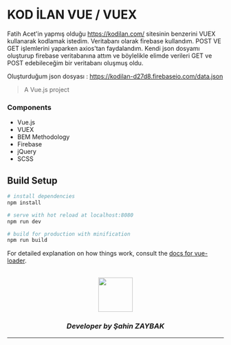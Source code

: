 # KOD İLAN VUE / VUEX

Fatih Acet'in yapmış olduğu https://kodilan.com/ sitesinin benzerini VUEX kullanarak kodlamak istedim. 
Veritabanı olarak firebase kullandım. POST VE GET işlemlerini yaparken axios'tan faydalandım. 
Kendi json dosyamı oluşturup firebase veritabanına attım ve böylelikle elimde verileri GET ve  POST edebileceğim bir veritabanı oluşmuş oldu.

Oluşturduğum json dosyası : https://kodilan-d27d8.firebaseio.com/data.json

> A Vue.js project

### Components
  - Vue.js
  - VUEX
  - BEM Methodology
  - Firebase
  - jQuery
  - SCSS

## Build Setup

``` bash
# install dependencies
npm install

# serve with hot reload at localhost:8080
npm run dev

# build for production with minification
npm run build
```

For detailed explanation on how things work, consult the [docs for vue-loader](http://vuejs.github.io/vue-loader).

<br>
<div align="center">
  <img src="https://image.flaticon.com/teams/slug/smashicons.jpg" width="80">
  <h3><i>Developer by Şahin ZAYBAK </i></h3>
  <hr/>
</div>



